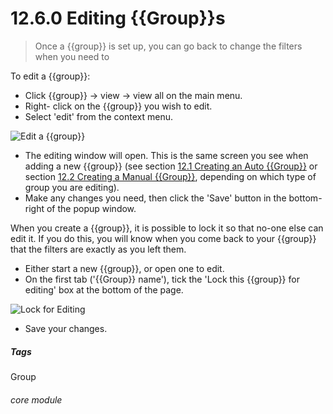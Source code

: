 # 12.6.0 <i class="fa fa-users"></i> Editing {{Group}}s

> Once a {{group}} is set up, you can go back to change the filters when you need to



To edit a {{group}}:

- Click {{group}} -> view -> view all on the main menu. 
- Right- click on the {{group}} you wish to edit. 
- Select 'edit' from the context menu. 


 ![Edit a {{group}}](107a.PNG)

- The editing window will open. This is the same screen you see when adding a new {{group}} (see section [12.1 Creating an Auto {{Group}}](/help/index/p/12.1) or section [12.2 Creating a Manual {{Group}}](/help/index/p/12.2), depending on which type of group you are editing). 
- Make any changes you need, then click the 'Save' button in the bottom-right of the popup window. 

When you create a {{group}}, it is possible to lock it so that no-one else can edit it. If you do this, you will know when you come back to your {{group}} that the filters are exactly as you left them. 
- Either start a new {{group}}, or open one to edit.
- On the first tab ('{{Group}} name'), tick the 'Lock this {{group}} for editing' box at the bottom of the page.

![Lock for Editing](11.6.0a.png)

- Save your changes.


##### Tags
Group

###### core module

